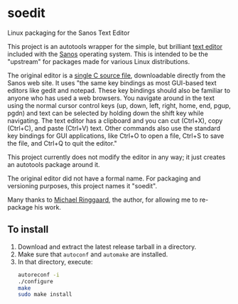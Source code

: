 # soedit
Linux packaging for the Sanos Text Editor

This project is an autotools wrapper for the simple, but brilliant [text editor](http://www.jbox.dk/sanos/editor.htm) included with the [Sanos](http://www.jbox.dk/sanos) operating system. This is intended to be the "upstream" for packages made for various Linux distributions.

The original editor is a [single C source file](http://www.jbox.dk/downloads/edit.c), downloadable directly from the Sanos web site. It uses "the same key bindings as most GUI-based text editors like gedit and notepad. These key bindings should also be familiar to anyone who has used a web browsers. You navigate around in the text using the normal cursor control keys (up, down, left, right, home, end, pgup, pgdn) and text can be selected by holding down the shift key while navigating. The text editor has a clipboard and you can cut (Ctrl+X), copy (Ctrl+C), and paste (Ctrl+V) text. Other commands also use the standard key bindings for GUI applications, like Ctrl+O to open a file, Ctrl+S to save the file, and Ctrl+Q to quit the editor."

This project currently does not modify the editor in any way; it just creates an autotools package around it.

The original editor did not have a formal name. For packaging and versioning purposes, this project names it "soedit".

Many thanks to [Michael Ringgaard](https://github.com/ringgaard), the author, for allowing me to re-package his work.

## To install
1. Download and extract the latest release tarball in a directory.
2. Make sure that `autoconf` and `automake` are installed.
3. In that directory, execute:
   ```bash
   autoreconf -i
   ./configure
   make
   sudo make install
   ```
